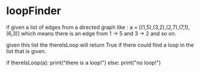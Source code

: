 # loopFinder
if given a list of edges from a directed graph like : 
a = [(1,5),(3,2),(2,7),(7,1),(6,3)]
which means there is an edge from 1 -> 5 and 3 -> 2 and so on.

given this list the thereIsLoop will return True if there could find a loop in the list that is given.

if thereIsLoop(a):
    print("there is a loop!")
else:
    print("no loop!")
